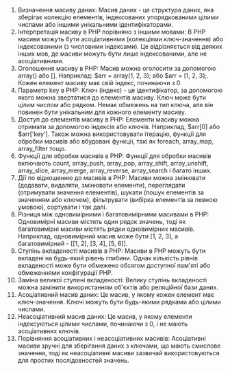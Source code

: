 1. Визначення масиву даних: Масив даних - це структура даних, яка зберігає колекцію елементів, індексованих упорядкованими цілими числами або іншими унікальними ідентифікаторами.
2. Інтерпретація масиву в PHP порівняно з іншими мовами: В PHP масиви можуть бути асоціативними (колекціями ключ-значення) або індексованими (з числовими індексами). Це відрізняється від деяких інших мов, де масиви можуть бути лише індексованими, але не асоціативними.
3. Оголошення масиву в PHP: Масив можна оголосити за допомогою array() або []. Наприклад: $arr = array(1, 2, 3); або $arr = [1, 2, 3];. Кожен елемент масиву має свій індекс, починаючи з 0.
4. Параметр key в PHP: Ключ (індекс) - це ідентифікатор, за допомогою якого можна звертатися до елементів масиву. Ключ може бути цілим числом або рядком. Немає обмежень на тип ключа, але він повинен бути унікальним для кожного елементу масиву.
5. Доступ до елементів масиву в PHP: Елементи масиву можна отримати за допомогою індексів або ключів. Наприклад, $arr[0] або $arr['key']. Також можна використовувати ітерацію, функції для обробки масивів або вбудовані функції, такі як foreach, array_map, array_filter тощо.
6. Функції для обробки масивів в PHP: Функції для обробки масивів включають count, array_push, array_pop, array_shift, array_unshift, array_slice, array_merge, array_reverse, array_search і багато інших.
7. Дії по відношенню до масивів в PHP: Масиви можна змінювати (додавати, видаляти, змінювати елементи), переглядати (отримувати значення елементів), шукати (пошук елементів за значенням або ключем), фільтрувати (вибірка елементів за певною умовою), сортувати і так далі.
8. Різниця між одновимірними і багатовимірними масивами в PHP: Одновимірні масиви містять один рядок значень, тоді як багатовимірні масиви містять рядки одновимірних масивів. Наприклад, одновимірний масив може бути [1, 2, 3], а багатовимірний - [[1, 2], [3, 4], [5, 6]].
9. Ступінь вкладеності масивів в PHP: Масиви в PHP можуть бути вкладені на будь-який рівень глибини. Однак кількість рівнів вкладеності може бути обмежено обсягом доступної пам'яті або обмеженнями конфігурації PHP.
10. Заміна великої ступені вкладеності: Велику ступінь вкладеності можна замінити використанням об'єктів або реляційної бази даних.
11. Асоціативний масив даних: Це масив, у якому кожен елемент має ключ-значення. Ключі можуть бути будь-якими рядками або цілими числами.
12. Неасоціативний масив даних: Це масив, у якому елементи індексуються цілими числами, починаючи з 0, і не мають асоціативних ключів.
13. Порівняння асоціативних і неасоціативних масивів: Асоціативні масиви зручні для зберігання даних з ключами, що мають смислове значення, тоді як неасоціативні масиви зазвичай використовуються для простих послідовностей значень.
